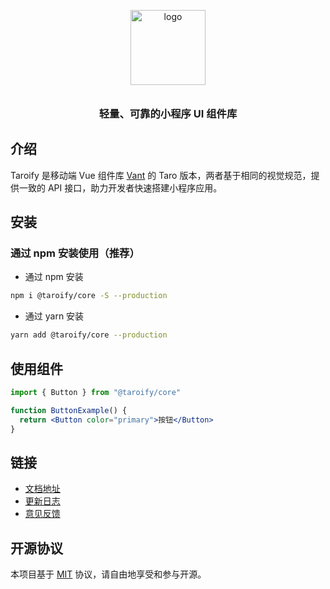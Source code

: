 <p align="center">
  <img alt="logo" src="https://img.yzcdn.cn/vant/logo.png" width="120" style="margin-bottom: 10px;">
</p>
<h3 align="center">轻量、可靠的小程序 UI 组件库</h3>

## 介绍

Taroify 是移动端 Vue 组件库 [Vant](https://github.com/youzan/vant) 的 Taro 版本，两者基于相同的视觉规范，提供一致的 API 接口，助力开发者快速搭建小程序应用。

## 安装

### 通过 npm 安装使用（推荐）

* 通过 npm 安装

```bash
npm i @taroify/core -S --production
```

* 通过 yarn 安装

```bash
yarn add @taroify/core --production
```

## 使用组件

```jsx
import { Button } from "@taroify/core"

function ButtonExample() {
  return <Button color="primary">按钮</Button>
}
```

## 链接

* [文档地址](https://taroify.gitee.io/taroify.com/introduce/)
* [更新日志](https://taroify.gitee.io/taroify.com/changelog/)
* [意见反馈](https://gitee.com/mallfoundry/taroify/issues)

## 开源协议

本项目基于 [MIT](https://zh.wikipedia.org/wiki/MIT%E8%A8%B1%E5%8F%AF%E8%AD%89) 协议，请自由地享受和参与开源。
